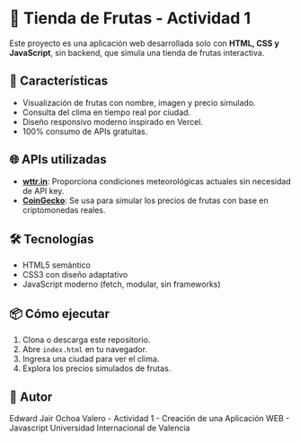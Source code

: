 # 🍎 Tienda de Frutas - Actividad 1

Este proyecto es una aplicación web desarrollada solo con **HTML, CSS y JavaScript**, sin backend, que simula una tienda de frutas interactiva.

## 🚀 Características

- Visualización de frutas con nombre, imagen y precio simulado.
- Consulta del clima en tiempo real por ciudad.
- Diseño responsivo moderno inspirado en Vercel.
- 100% consumo de APIs gratuitas.

## 🌐 APIs utilizadas

- **[wttr.in](https://wttr.in/)**: Proporciona condiciones meteorológicas actuales sin necesidad de API key.
- **[CoinGecko](https://www.coingecko.com/es/api)**: Se usa para simular los precios de frutas con base en criptomonedas reales.

## 🛠️ Tecnologías

- HTML5 semántico
- CSS3 con diseño adaptativo
- JavaScript moderno (fetch, modular, sin frameworks)

## 📦 Cómo ejecutar

1. Clona o descarga este repositorio.
2. Abre `index.html` en tu navegador.
3. Ingresa una ciudad para ver el clima.
4. Explora los precios simulados de frutas.

## 📄 Autor

Edward Jair Ochoa Valero - Actividad 1 - Creación de una Aplicación WEB -
Javascript
Universidad Internacional de Valencia  
